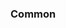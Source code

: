 <!-- Space: Projects -->
<!-- Parent: BuildTools -->
<!-- Title: Examples BuildTools -->
<!-- Label: Examples -->
<!-- Include: ./../disclaimer.md -->
<!-- Include: ac:toc -->

### Common
